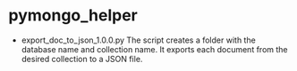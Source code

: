 # pymongo_helper
  - export_doc_to_json_1.0.0.py
  The script creates a folder with the database name and collection name. 
  It exports each document from the desired collection to a JSON file.
